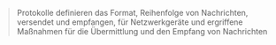 >Protokolle definieren das Format, Reihenfolge von Nachrichten, versendet und empfangen, für Netzwerkgeräte und ergriffene Maßnahmen für die Übermittlung und den Empfang von Nachrichten

